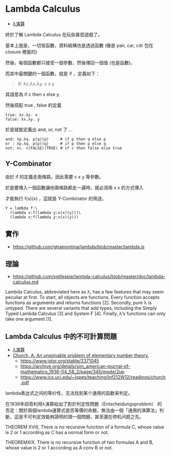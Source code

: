 # Lambda Calculus

* [λ演算](https://zh.wikipedia.org/wiki/%CE%9B%E6%BC%94%E7%AE%97)

終於了解 Lambda Calculus 在玩些甚麼遊戲了。

基本上就是，一切皆函數，資料結構也是透過函數 (像是 pair, car, cdr 包在 closure 裡面的)

然後，每個函數都只接受一個參數，然後傳回一個值 (也是函數)。

而其中最關鍵的一個函數，就是 if ，定義如下：

> if: λc.λx.λy. c x y 

其語意為 if c then x else y.

然後搭配 true , false 的定義

```
true: λx.λy. x
false: λx.λy. y
```

於是就能定義出 and, or, not 了 ...

```
and: λp.λq. p(q)(p)     # if p then q else p
or : λp.λq. p(p)(q)     # if p then p else q
not: λc. c(FALSE)(TRUE) # if c then false else true
```

## Y-Combinator

由於 if 的定義走兩條路，因此需要 c x y 等參數。

於是要傳入一個函數讓他兩條路都走一遍時，就必須用 x x 的方式傳入

才能執行 f(x)(x) ，這就是 Y-Combinator 的用途。

```
Y = lambda f:\
  (lambda x:f(lambda y:x(x)(y)))\
  (lambda x:f(lambda y:x(x)(y)))
```

## 實作

* https://github.com/gtramontina/lambda/blob/master/lambda.js


## 理論

* https://github.com/sgillespie/lambda-calculus/blob/master/doc/lambda-calculus.md

Lambda Calculus, abbreviated here as λ, has a few features that may seem peculiar at first. To start, all objects are functions. Every function accepts functions as arguments and returns functions [2]. Secondly, pure λ is untyped. There are several variants that add types, including the Simply Typed Lambda Calculus [3] and System F [4]. Finally, λ's functions can only take one argument [1].

## Lambda Calculus 中的不可計算問題

* [λ演算](https://zh.wikipedia.org/wiki/%CE%9B%E6%BC%94%E7%AE%97)
* [Church, A. An unsolvable problem of elementary number theory.](https://www.ics.uci.edu/~lopes/teaching/inf212W12/readings/church.pdf)
    * https://www.jstor.org/stable/2371045
    * https://archive.org/details/sim_american-journal-of-mathematics_1936-04_58_2/page/345/mode/2up
    * https://www.ics.uci.edu/~lopes/teaching/inf212W12/readings/church.pdf

lambda表达式之间的等价性，无法找到某个通用的函数来判定。

在1936年邱奇利用λ演算給出了對於判定性問題（Entscheidungsproblem） 的否定：關於兩個lambda運算式是否等價的命題，無法由一個「通用的演算法」判斷，這是不可判定效能夠證明的頭一個問題，甚至還在停机问题之先。

THEOREM XVIII, There is no recursive function of a formula C, whose value is 2 or 1 according as C has a normal form or not.

THEOREMXIX. There is no recursive function of two formulas A and B, whose value is 2 or 1 according as A conv B or not.

